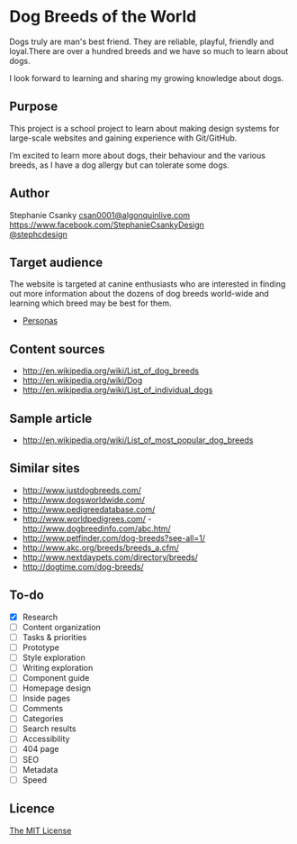 # Dog Breeds of the World

Dogs truly are man's best friend. They are reliable, playful, friendly and loyal.There are over a hundred breeds and we have so much to learn about dogs.

I look forward to learning and sharing my growing knowledge about dogs.

## Purpose

This project is a school project to learn about making design systems for large-scale websites and gaining experience with Git/GitHub.

I’m excited to learn more about dogs, their behaviour and the various breeds, as I have a dog allergy but can tolerate some dogs.

## Author

Stephanie Csanky
[csan0001@algonquinlive.com](mailto:csan0001@algonquinlive.com)	
<https://www.facebook.com/StephanieCsankyDesign>	
[@stephcdesign](https://twitter.com/stephcdesign)

## Target audience

The website is targeted at canine enthusiasts who are interested in finding out more information about the dozens of dog breeds world-wide and learning which breed may be best for them.

- [Personas](Personas.md)

## Content sources

- <http://en.wikipedia.org/wiki/List_of_dog_breeds>
- <http://en.wikipedia.org/wiki/Dog>
- <http://en.wikipedia.org/wiki/List_of_individual_dogs>

## Sample article

- <http://en.wikipedia.org/wiki/List_of_most_popular_dog_breeds>

## Similar sites

- <http://www.justdogbreeds.com/>
- <http://www.dogsworldwide.com/>
- <http://www.pedigreedatabase.com/>
- <http://www.worldpedigrees.com/>
-<http://www.dogbreedinfo.com/abc.htm/>
- <http://www.petfinder.com/dog-breeds?see-all=1/>
- <http://www.akc.org/breeds/breeds_a.cfm/>
- <http://www.nextdaypets.com/directory/breeds/>
- <http://dogtime.com/dog-breeds/>

## To-do

- [x] Research
- [ ] Content organization
- [ ] Tasks & priorities
- [ ] Prototype
- [ ] Style exploration
- [ ] Writing exploration
- [ ] Component guide
- [ ] Homepage design
- [ ] Inside pages
- [ ] Comments
- [ ] Categories
- [ ] Search results
- [ ] Accessibility
- [ ] 404 page
- [ ] SEO
- [ ] Metadata
- [ ] Speed

## Licence

[The MIT License](LICENSE)